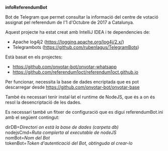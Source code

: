 **infoReferendumBot**  

Bot de Telegram que permet consultar la informació del centre de votació assignat pel referendum de l'1 d'Octubre de 2017 a Catalunya.

Aquest projecte ha estat creat amb IntelliJ IDEA i te dependencies de:  

- Apache log4j2 (https://logging.apache.org/log4j/2.x/)
- Telegrambots (https://github.com/rubenlagus/TelegramBots)

Està basat en els projectes:

- https://github.com/onvotar-bot/onvotar-whatsapp
- https://github.com/referendum1oct/referendum1oct.github.io

Per funcionar, necessita la base de dades encriptada que es pot descarregar desde https://github.com/onvotar-bot/onvotar-base  

També és necessari tenir instal·lat el runtime de NodeJS, que és a on és resol la desencriptació de les dades.

Es necessari també un fitxer de configuració que es digui referendumBot.ini amb el següent contingut:

dirDB=_Directori on està la base de dades (carpeta db)_  
nodejsCmd=_Ruta complerta al executable de nodeJS_  
nomBot=_Nom del Bot_  
tokenBot=_Token d'autenticació del Bot, obtinguda al crear-lo_  
